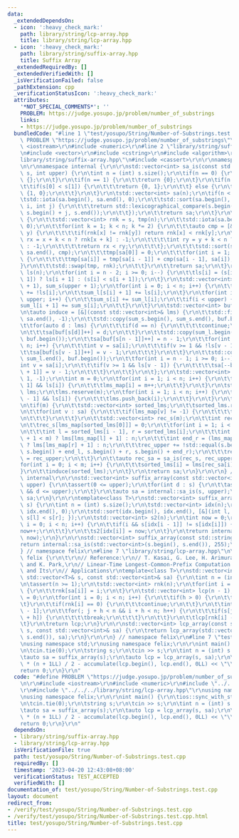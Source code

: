 ```yaml
---
data:
  _extendedDependsOn:
  - icon: ':heavy_check_mark:'
    path: library/string/lcp-array.hpp
    title: library/string/lcp-array.hpp
  - icon: ':heavy_check_mark:'
    path: library/string/suffix-array.hpp
    title: Suffix Array
  _extendedRequiredBy: []
  _extendedVerifiedWith: []
  _isVerificationFailed: false
  _pathExtension: cpp
  _verificationStatusIcon: ':heavy_check_mark:'
  attributes:
    '*NOT_SPECIAL_COMMENTS*': ''
    PROBLEM: https://judge.yosupo.jp/problem/number_of_substrings
    links:
    - https://judge.yosupo.jp/problem/number_of_substrings
  bundledCode: "#line 1 \"test/yosupo/String/Number-of-Substrings.test.cpp\"\n#define\
    \ PROBLEM \"https://judge.yosupo.jp/problem/number_of_substrings\"\r\n\r\n#include\
    \ <iostream>\r\n#include <numeric>\r\n#line 2 \"library/string/suffix-array.hpp\"\
    \n#include <vector>\r\n#include <cstring>\r\n#include <algorithm>\r\n#line 6 \"\
    library/string/suffix-array.hpp\"\n#include <cassert>\r\n\r\nnamespace felix {\r\
    \n\r\nnamespace internal {\r\n\r\nstd::vector<int> sa_is(const std::vector<int>&\
    \ s, int upper) {\r\n\tint n = (int) s.size();\r\n\tif(n == 0) {\r\n\t\treturn\
    \ {};\r\n\t}\r\n\tif(n == 1) {\r\n\t\treturn {0};\r\n\t}\r\n\tif(n == 2) {\r\n\
    \t\tif(s[0] < s[1]) {\r\n\t\t\treturn {0, 1};\r\n\t\t} else {\r\n\t\t\treturn\
    \ {1, 0};\r\n\t\t}\r\n\t}\r\n\tstd::vector<int> sa(n);\r\n\tif(n < 10) {\r\n\t\
    \tstd::iota(sa.begin(), sa.end(), 0);\r\n\t\tstd::sort(sa.begin(), sa.end(), [&](int\
    \ i, int j) {\r\n\t\t\treturn std::lexicographical_compare(s.begin() + i, s.end(),\
    \ s.begin() + j, s.end());\r\n\t\t});\r\n\t\treturn sa;\r\n\t}\r\n\tif(n < 40)\
    \ {\r\n\t\tstd::vector<int> rnk = s, tmp(n);\r\n\t\tstd::iota(sa.begin(), sa.end(),\
    \ 0);\r\n\t\tfor(int k = 1; k < n; k *= 2) {\r\n\t\t\tauto cmp = [&](int x, int\
    \ y) {\r\n\t\t\t\tif(rnk[x] != rnk[y]) return rnk[x] < rnk[y];\r\n\t\t\t\tint\
    \ rx = x + k < n ? rnk[x + k] : -1;\r\n\t\t\t\tint ry = y + k < n ? rnk[y + k]\
    \ : -1;\r\n\t\t\t\treturn rx < ry;\r\n\t\t\t};\r\n\t\t\tstd::sort(sa.begin(),\
    \ sa.end(), cmp);\r\n\t\t\ttmp[sa[0]] = 0;\r\n\t\t\tfor(int i = 1; i < n; i++)\
    \ {\r\n\t\t\t\ttmp[sa[i]] = tmp[sa[i - 1]] + cmp(sa[i - 1], sa[i]);\r\n\t\t\t\
    }\r\n\t\t\tstd::swap(tmp, rnk);\r\n\t\t}\r\n\t\treturn sa;\r\n\t}\r\n\tstd::vector<bool>\
    \ ls(n);\r\n\tfor(int i = n - 2; i >= 0; i--) {\r\n\t\tls[i] = (s[i] == s[i +\
    \ 1]) ? ls[i + 1] : (s[i] < s[i + 1]);\r\n\t}\r\n\tstd::vector<int> sum_l(upper\
    \ + 1), sum_s(upper + 1);\r\n\tfor(int i = 0; i < n; i++) {\r\n\t\tsum_s[s[i]]\
    \ += !ls[i];\r\n\t\tsum_l[s[i] + 1] += ls[i];\r\n\t}\r\n\tfor(int i = 0; i <=\
    \ upper; i++) {\r\n\t\tsum_s[i] += sum_l[i];\r\n\t\tif(i < upper) {\r\n\t\t\t\
    sum_l[i + 1] += sum_s[i];\r\n\t\t}\r\n\t}\r\n\tstd::vector<int> buf(upper + 1);\r\
    \n\tauto induce = [&](const std::vector<int>& lms) {\r\n\t\tstd::fill(sa.begin(),\
    \ sa.end(), -1);\r\n\t\tstd::copy(sum_s.begin(), sum_s.end(), buf.begin());\r\n\
    \t\tfor(auto d : lms) {\r\n\t\t\tif(d == n) {\r\n\t\t\t\tcontinue;\r\n\t\t\t}\r\
    \n\t\t\tsa[buf[s[d]]++] = d;\r\n\t\t}\r\n\t\tstd::copy(sum_l.begin(), sum_l.end(),\
    \ buf.begin());\r\n\t\tsa[buf[s[n - 1]]++] = n - 1;\r\n\t\tfor(int i = 0; i <\
    \ n; i++) {\r\n\t\t\tint v = sa[i];\r\n\t\t\tif(v >= 1 && !ls[v - 1]) {\r\n\t\t\
    \t\tsa[buf[s[v - 1]]++] = v - 1;\r\n\t\t\t}\r\n\t\t}\r\n\t\tstd::copy(sum_l.begin(),\
    \ sum_l.end(), buf.begin());\r\n\t\tfor(int i = n - 1; i >= 0; i--) {\r\n\t\t\t\
    int v = sa[i];\r\n\t\t\tif(v >= 1 && ls[v - 1]) {\r\n\t\t\t\tsa[--buf[s[v - 1]\
    \ + 1]] = v - 1;\r\n\t\t\t}\r\n\t\t}\r\n\t};\r\n\tstd::vector<int> lms_map(n +\
    \ 1, -1);\r\n\tint m = 0;\r\n\tfor(int i = 1; i < n; i++) {\r\n\t\tif(!ls[i -\
    \ 1] && ls[i]) {\r\n\t\t\tlms_map[i] = m++;\r\n\t\t}\r\n\t}\r\n\tstd::vector<int>\
    \ lms;\r\n\tlms.reserve(m);\r\n\tfor(int i = 1; i < n; i++) {\r\n\t\tif(!ls[i\
    \ - 1] && ls[i]) {\r\n\t\t\tlms.push_back(i);\r\n\t\t}\r\n\t}\r\n\tinduce(lms);\r\
    \n\tif(m) {\r\n\t\tstd::vector<int> sorted_lms;\r\n\t\tsorted_lms.reserve(m);\r\
    \n\t\tfor(int v : sa) {\r\n\t\t\tif(lms_map[v] != -1) {\r\n\t\t\t\tsorted_lms.push_back(v);\r\
    \n\t\t\t}\r\n\t\t}\r\n\t\tstd::vector<int> rec_s(m);\r\n\t\tint rec_upper = 0;\r\
    \n\t\trec_s[lms_map[sorted_lms[0]]] = 0;\r\n\t\tfor(int i = 1; i < m; i++) {\r\
    \n\t\t\tint l = sorted_lms[i - 1], r = sorted_lms[i];\r\n\t\t\tint end_l = (lms_map[l]\
    \ + 1 < m) ? lms[lms_map[l] + 1] : n;\r\n\t\t\tint end_r = (lms_map[r] + 1 < m)\
    \ ? lms[lms_map[r] + 1] : n;\r\n\t\t\trec_upper += !std::equal(s.begin() + l,\
    \ s.begin() + end_l, s.begin() + r, s.begin() + end_r);\r\n\t\t\trec_s[lms_map[r]]\
    \ = rec_upper;\r\n\t\t}\r\n\t\tauto rec_sa = sa_is(rec_s, rec_upper);\r\n\t\t\
    for(int i = 0; i < m; i++) {\r\n\t\t\tsorted_lms[i] = lms[rec_sa[i]];\r\n\t\t\
    }\r\n\t\tinduce(sorted_lms);\r\n\t}\r\n\treturn sa;\r\n}\r\n\r\n} // namespace\
    \ internal\r\n\r\nstd::vector<int> suffix_array(const std::vector<int>& s, int\
    \ upper) {\r\n\tassert(0 <= upper);\r\n\tfor(int d : s) {\r\n\t\tassert(0 <= d\
    \ && d <= upper);\r\n\t}\r\n\tauto sa = internal::sa_is(s, upper);\r\n\treturn\
    \ sa;\r\n}\r\n\r\ntemplate<class T>\r\nstd::vector<int> suffix_array(const std::vector<T>&\
    \ s) {\r\n\tint n = (int) s.size();\r\n\tstd::vector<int> idx(n);\r\n\tstd::iota(idx.begin(),\
    \ idx.end(), 0);\r\n\tstd::sort(idx.begin(), idx.end(), [&](int l, int r) { return\
    \ s[l] < s[r]; });\r\n\tstd::vector<int> s2(n);\r\n\tint now = 0;\r\n\tfor(int\
    \ i = 0; i < n; i++) {\r\n\t\tif(i && s[idx[i - 1]] != s[idx[i]]) {\r\n\t\t\t\
    now++;\r\n\t\t}\r\n\t\ts2[idx[i]] = now;\r\n\t}\r\n\treturn internal::sa_is(s2,\
    \ now);\r\n}\r\n\r\nstd::vector<int> suffix_array(const std::string& s) {\r\n\t\
    return internal::sa_is(std::vector<int>(s.begin(), s.end()), 255);\r\n}\r\n\r\n\
    } // namespace felix\r\n#line 7 \"library/string/lcp-array.hpp\"\n\r\nnamespace\
    \ felix {\r\n\t\r\n// Reference:\r\n// T. Kasai, G. Lee, H. Arimura, S. Arikawa,\
    \ and K. Park,\r\n// Linear-Time Longest-Common-Prefix Computation in Suffix Arrays\
    \ and Its\r\n// Applications\r\ntemplate<class T>\r\nstd::vector<int> lcp_array(const\
    \ std::vector<T>& s, const std::vector<int>& sa) {\r\n\tint n = (int) s.size();\r\
    \n\tassert(n >= 1);\r\n\tstd::vector<int> rnk(n);\r\n\tfor(int i = 0; i < n; i++)\
    \ {\r\n\t\trnk[sa[i]] = i;\r\n\t}\r\n\tstd::vector<int> lcp(n - 1);\r\n\tint h\
    \ = 0;\r\n\tfor(int i = 0; i < n; i++) {\r\n\t\tif(h > 0) {\r\n\t\t\th--;\r\n\t\
    \t}\r\n\t\tif(rnk[i] == 0) {\r\n\t\t\tcontinue;\r\n\t\t}\r\n\t\tint j = sa[rnk[i]\
    \ - 1];\r\n\t\tfor(; j + h < n && i + h < n; h++) {\r\n\t\t\tif(s[j + h] != s[i\
    \ + h]) {\r\n\t\t\t\tbreak;\r\n\t\t\t}\r\n\t\t}\r\n\t\tlcp[rnk[i] - 1] = h;\r\n\
    \t}\r\n\treturn lcp;\r\n}\r\n\r\nstd::vector<int> lcp_array(const std::string&\
    \ s, const std::vector<int>& sa) {\r\n\treturn lcp_array(std::vector<int>(s.begin(),\
    \ s.end()), sa);\r\n}\r\n\r\n} // namespace felix\r\n#line 7 \"test/yosupo/String/Number-of-Substrings.test.cpp\"\
    \nusing namespace std;\r\nusing namespace felix;\r\n\r\nint main() {\r\n\tios::sync_with_stdio(false);\r\
    \n\tcin.tie(0);\r\n\tstring s;\r\n\tcin >> s;\r\n\tint n = (int) s.size();\r\n\
    \tauto sa = suffix_array(s);\r\n\tauto lcp = lcp_array(s, sa);\r\n\tcout << n\
    \ * (n + 1LL) / 2 - accumulate(lcp.begin(), lcp.end(), 0LL) << \"\\n\";\r\n\t\
    return 0;\r\n}\r\n"
  code: "#define PROBLEM \"https://judge.yosupo.jp/problem/number_of_substrings\"\r\
    \n\r\n#include <iostream>\r\n#include <numeric>\r\n#include \"../../../library/string/suffix-array.hpp\"\
    \r\n#include \"../../../library/string/lcp-array.hpp\"\r\nusing namespace std;\r\
    \nusing namespace felix;\r\n\r\nint main() {\r\n\tios::sync_with_stdio(false);\r\
    \n\tcin.tie(0);\r\n\tstring s;\r\n\tcin >> s;\r\n\tint n = (int) s.size();\r\n\
    \tauto sa = suffix_array(s);\r\n\tauto lcp = lcp_array(s, sa);\r\n\tcout << n\
    \ * (n + 1LL) / 2 - accumulate(lcp.begin(), lcp.end(), 0LL) << \"\\n\";\r\n\t\
    return 0;\r\n}\r\n"
  dependsOn:
  - library/string/suffix-array.hpp
  - library/string/lcp-array.hpp
  isVerificationFile: true
  path: test/yosupo/String/Number-of-Substrings.test.cpp
  requiredBy: []
  timestamp: '2023-04-20 12:43:08+08:00'
  verificationStatus: TEST_ACCEPTED
  verifiedWith: []
documentation_of: test/yosupo/String/Number-of-Substrings.test.cpp
layout: document
redirect_from:
- /verify/test/yosupo/String/Number-of-Substrings.test.cpp
- /verify/test/yosupo/String/Number-of-Substrings.test.cpp.html
title: test/yosupo/String/Number-of-Substrings.test.cpp
---
```

